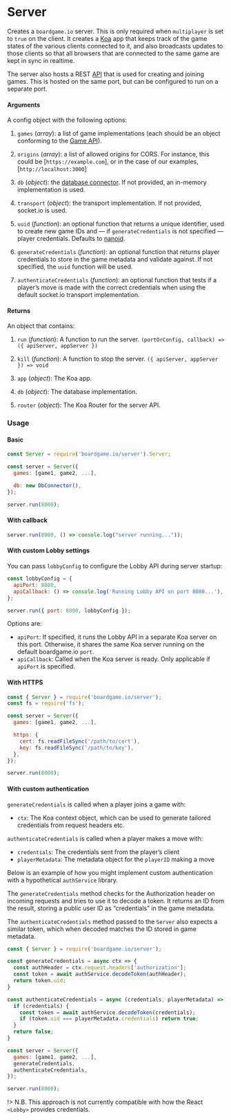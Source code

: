 # Server

Creates a `boardgame.io` server. This is only required when
`multiplayer` is set to `true` on the client. It creates a
[Koa](http://koajs.com/) app that keeps track of the game
states of the various clients connected to it, and also
broadcasts updates to those clients so that all browsers
that are connected to the same game are kept in sync in
realtime.

The server also hosts a REST [API](https://boardgame.io/documentation/#/api/Lobby?id=server-side-api) that is used for creating
and joining games. This is hosted on the same port, but can
be configured to run on a separate port.

#### Arguments

A config object with the following options:

1. `games` (_array_): a list of game implementations
   (each should be an object conforming to the [Game API](/api/Game.md)).

2. `origins` (_array_): a list of allowed origins for CORS.
    For instance, this could be [`https://example.com`], or in the case of our examples, [`http://localhost:3000`]

3. `db` (_object_): the [database connector](/storage).
   If not provided, an in-memory implementation is used.

4. `transport` (_object_): the transport implementation.
   If not provided, socket.io is used.

5. `uuid` (_function_): an optional function that returns a unique identifier, used to create new game IDs and — if `generateCredentials` is not specified — player credentials. Defaults to [nanoid](https://www.npmjs.com/package/nanoid).

6. `generateCredentials` (_function_): an optional function that returns player credentials to store in the game metadata and validate against. If not specified, the `uuid` function will be used.

7. `authenticateCredentials` (_function_): an optional function that tests if a player’s move is made with the correct credentials when using the default socket.io transport implementation.

#### Returns

An object that contains:

1. `run` (_function_): A function to run the server.
    `(portOrConfig, callback) => ({ apiServer, appServer })`

2. `kill` (_function_): A function to stop the server.
    `({ apiServer, appServer }) => void`

3. `app` (_object_): The Koa app.

4. `db` (_object_): The database implementation.

5. `router` (_object_): The Koa Router for the server API.

### Usage

#### Basic

```js
const Server = require('boardgame.io/server').Server;

const server = Server({
  games: [game1, game2, ...],

  db: new DbConnector(),
});

server.run(8000);
```

#### With callback

```js
server.run(8000, () => console.log("server running..."));
```

#### With custom Lobby settings

You can pass `lobbyConfig` to configure the Lobby API during server startup:

```js
const lobbyConfig = {
  apiPort: 8080,
  apiCallback: () => console.log('Running Lobby API on port 8080...'),
};

server.run({ port: 8000, lobbyConfig });
```

Options are:

- `apiPort`: If specified, it runs the Lobby API in a separate Koa server on
this port. Otherwise, it shares the same Koa server running on the default
boardgame.io `port`.
- `apiCallback`: Called when the Koa server is ready. Only applicable if
`apiPort` is specified.

#### With HTTPS

```js
const { Server } = require('boardgame.io/server');
const fs = require('fs');

const server = Server({
  games: [game1, game2, ...],

  https: {
    cert: fs.readFileSync('/path/to/cert'),
    key: fs.readFileSync('/path/to/key'),
  },
});

server.run(8000);
```

#### With custom authentication

`generateCredentials` is called when a player joins a game with:

- `ctx`: The Koa context object, which can be used to generate tailored credentials from request headers etc.

`authenticateCredentials` is called when a player makes a move with:

  - `credentials`: The credentials sent from the player’s client
  - `playerMetadata`: The metadata object for the `playerID` making a move

Below is an example of how you might implement custom authentication with a hypothetical `authService` library.

The `generateCredentials` method checks for the Authorization header on incoming requests and tries to use it to decode a token. It returns an ID from the result, storing a public user ID as “credentials” in the game metadata.

The `authenticateCredentials` method passed to the `Server` also expects a similar token, which when decoded matches the ID stored in game metadata.


```js
const { Server } = require('boardgame.io/server');

const generateCredentials = async ctx => {
  const authHeader = ctx.request.headers['authorization'];
  const token = await authService.decodeToken(authHeader);
  return token.uid;
}

const authenticateCredentials = async (credentials, playerMetadata) => {
  if (credentials) {
    const token = await authService.decodeToken(credentials);
    if (token.uid === playerMetadata.credentials) return true;
  }
  return false;
}

const server = Server({
  games: [game1, game2, ...],
  generateCredentials,
  authenticateCredentials,
});

server.run(8000);
```

!> N.B. This approach is not currently compatible with how the React `<Lobby>` provides credentials.
